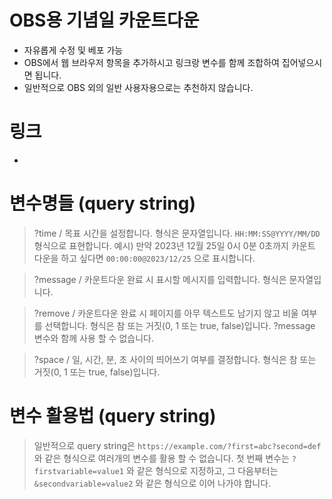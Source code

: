 # OBS용 기념일 카운트다운

- 자유롭게 수정 및 베포 가능
- OBS에서 웹 브라우저 항목을 추가하시고 링크랑 변수를 함께 조합하여 집어넣으시면 됩니다.
- 일반적으로 OBS 외의 일반 사용자용으로는 추천하지 않습니다.

# 링크
- <a href="https://ehfthxqlqla.github.io/countdown-for-obs/" target="_blank" onclick="alert(`hello`)"></a>

# 변수명들 (query string)
> ?time     / 목표 시간을 설정합니다. 형식은 문자열입니다. `HH:MM:SS@YYYY/MM/DD` 형식으로 표현합니다. 예시) 만약 2023년 12월 25일 0시 0분 0초까지 카운트 다운을 하고 싶다면 `00:00:00@2023/12/25` 으로 표시합니다.

> ?message  / 카운트다운 완료 시 표시할 메시지를 입력합니다. 형식은 문자열입니다.

> ?remove   / 카운트다운 완료 시 페이지를 아무 텍스트도 남기지 않고 비울 여부를 선택합니다. 형식은 참 또는 거짓(0, 1 또는 true, false)입니다. ?message 변수와 함께 사용 할 수 없습니다.

> ?space    / 일, 시간, 분, 초 사이의 띄어쓰기 여부를 결정합니다. 형식은 참 또는 거짓(0, 1 또는 true, false)입니다.

# 변수 활용법 (query string)
> 일반적으로 query string은 `https://example.com/?first=abc?second=def` 와 같은 형식으로 여러개의 변수를 활용 할 수 없습니다. 첫 번째 변수는 `?firstvariable=value1` 와 같은 형식으로 지정하고, 그 다음부터는 `&secondvariable=value2` 와 같은 형식으로 이어 나가야 합니다.
